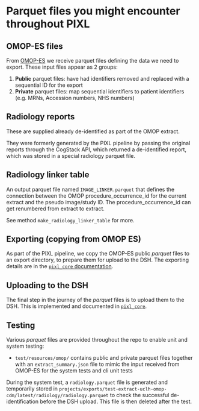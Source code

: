 # Parquet files you might encounter throughout PIXL

## OMOP-ES files

From
[OMOP-ES](https://github.com/SAFEHR-data/the-rolling-skeleton/blob/main/docs/design/100-day-design.md#data-flow-through-components)
we receive parquet files defining the data we need to export. These input files appear as 2 groups:

1. **Public** parquet files: have had identifiers removed and replaced with a sequential ID for the
   export
2. **Private** parquet files: map sequential identifiers to patient identifiers (e.g. MRNs,
   Accession numbers, NHS numbers)

## Radiology reports

These are supplied already de-identified as part of the OMOP extract.

They were formerly generated by the PIXL pipeline by passing the original reports through the
CogStack API, which returned a de-identified report, which was stored in a special radiology
parquet file.

## Radiology linker table

An output parquet file named `IMAGE_LINKER.parquet` that defines the connection between the
OMOP procedure_occurrence_id for the current extract and the pseudo image/study ID.
The procedure_occurrence_id can get renumbered from extract to extract.

See method `make_radiology_linker_table` for more.

## Exporting (copying from OMOP ES)

As part of the PIXL pipeline, we copy the OMOP-ES public _parquet_ files  to an export directory, to
prepare them for upload to the DSH. The exporting details are in the
[`pixl_core` documentation](../../pixl_core/README.md#omop-es-files).

## Uploading to the DSH

The final step in the journey of the _parquet_ files is to upload them to the DSH. This is
implemented and documented in [`pixl_core`](../../pixl_core/README.md#uploading-to-an-ftps-server).

## Testing

Various _parquet_ files are provided throughout the repo to enable unit and system testing:

- `test/resources/omop/` contains public and private parquet files together with an
  `extract_summary.json` file to mimic the input received from OMOP-ES for the system tests and cli unit tests

During the system test, a `radiology.parquet` file is generated and temporarily stored in
`projects/exports/test-extract-uclh-omop-cdm/latest/radiology/radiology.parquet` to check the successful
de-identification before the DSH upload. This file is then deleted after the test.
